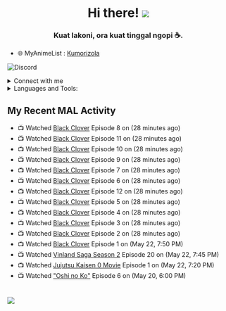 <h1 align="center">Hi there! <img src="https://media.giphy.com/media/hvRJCLFzcasrR4ia7z/giphy.gif" width="25px"> </h1>
<h3 align="center">Kuat lakoni, ora kuat tinggal ngopi ☕.</h3>

- 🌐 MyAnimeList : [Kumorizola](https://myanimelist.net/animelist/Kumorizola)

![Discord](https://discord.c99.nl/widget/theme-3/761213268009943051.png)
<details>
      <summary>Connect with me</summary>
    <p align="left">
        <a href="https://www.facebook.com/kumori.hartley.1" target="blank"><img align="center"
                src="https://raw.githubusercontent.com/rahuldkjain/github-profile-readme-generator/master/src/images/icons/Social/facebook.svg"
                alt="kumori hartley" height="30" width="40" /></a>
        <a href="https://www.instagram.com/kumorizola/" target="blank"><img align="center"
                src="https://raw.githubusercontent.com/rahuldkjain/github-profile-readme-generator/master/src/images/icons/Social/instagram.svg"
                alt="kumorizola" height="30" width="40" /></a>
        <a href="https://discord.com" target="blank"><img align="center"
                src="https://raw.githubusercontent.com/rahuldkjain/github-profile-readme-generator/master/src/images/icons/Social/discord.svg"
                alt="Kumori#5882" height="30" width="40" /></a>
    </p>
</details>

<details>
    <summary align="left">Languages and Tools:</summary>
<p align="left">
      <a href="https://www.w3schools.com/css/" target="_blank">
        <img src="https://raw.githubusercontent.com/devicons/devicon/master/icons/css3/css3-original-wordmark.svg"
            alt="css3" width="40" height="40" /> </a> <a href="https://www.w3.org/html/" target="_blank"> <img
            src="https://raw.githubusercontent.com/devicons/devicon/master/icons/html5/html5-original-wordmark.svg"
            alt="html5" width="40" height="40" /> </a> <a href="https://www.java.com" target="_blank"> <img
            src="https://raw.githubusercontent.com/devicons/devicon/master/icons/java/java-original.svg" alt="java"
            width="40" height="40" /> </a> <a href="https://developer.mozilla.org/en-US/docs/Web/JavaScript"
            target="_blank"> <img
            src="https://raw.githubusercontent.com/devicons/devicon/master/icons/javascript/javascript-original.svg"
            alt="javascript" width="40" height="40" /> </a> <a href="https://nodejs.org" target="_blank"> <img
            src="https://raw.githubusercontent.com/devicons/devicon/master/icons/nodejs/nodejs-original-wordmark.svg"
            alt="nodejs" width="40" height="40" /> </a> <a href="https://www.python.org" target="_blank"> <img
            src="https://raw.githubusercontent.com/devicons/devicon/master/icons/python/python-original.svg"
            alt="python" width="40" height="40" /> </a> <a href="https://www.typescriptlang.org/" target="_blank"> <img
            src="https://raw.githubusercontent.com/devicons/devicon/master/icons/typescript/typescript-original.svg" 
            alt="typescript" width="40" height="40" /> </a> <a href="https://www.photoshop.com/en" target="_blank"> <img
            src="https://upload.wikimedia.org/wikipedia/commons/a/af/Adobe_Photoshop_CC_icon.svg" alt="photoshop" width="40" height="40"/> </a>
            <a href="https://www.adobe.com/products/premiere.html" target="_blank"> <img
            src="https://upload.wikimedia.org/wikipedia/commons/4/40/Adobe_Premiere_Pro_CC_icon.svg" alt="Premiere pro" width="40" height="40"/> </a>
            <a href="https://www.adobe.com/in/products/illustrator.html" target="_blank"> <img 
            src="https://upload.wikimedia.org/wikipedia/commons/f/fb/Adobe_Illustrator_CC_icon.svg" alt="illustrator" width="40" height="40"/> </a>
      
 </details>
 
 <h2> My Recent MAL Activity</h2>
<!-- MAL_ACTIVITY:start -->

- 📺 Watched [Black Clover](https://MyAnimeList.net/anime.php?id=34572) Episode 8 on (28 minutes ago)
- 📺 Watched [Black Clover](https://MyAnimeList.net/anime.php?id=34572) Episode 11 on (28 minutes ago)
- 📺 Watched [Black Clover](https://MyAnimeList.net/anime.php?id=34572) Episode 10 on (28 minutes ago)
- 📺 Watched [Black Clover](https://MyAnimeList.net/anime.php?id=34572) Episode 9 on (28 minutes ago)
- 📺 Watched [Black Clover](https://MyAnimeList.net/anime.php?id=34572) Episode 7 on (28 minutes ago)
- 📺 Watched [Black Clover](https://MyAnimeList.net/anime.php?id=34572) Episode 6 on (28 minutes ago)
- 📺 Watched [Black Clover](https://MyAnimeList.net/anime.php?id=34572) Episode 12 on (28 minutes ago)
- 📺 Watched [Black Clover](https://MyAnimeList.net/anime.php?id=34572) Episode 5 on (28 minutes ago)
- 📺 Watched [Black Clover](https://MyAnimeList.net/anime.php?id=34572) Episode 4 on (28 minutes ago)
- 📺 Watched [Black Clover](https://MyAnimeList.net/anime.php?id=34572) Episode 3 on (28 minutes ago)
- 📺 Watched [Black Clover](https://MyAnimeList.net/anime.php?id=34572) Episode 2 on (28 minutes ago)
- 📺 Watched [Black Clover](https://MyAnimeList.net/anime.php?id=34572) Episode 1 on (May 22, 7:50 PM)
- 📺 Watched [Vinland Saga Season 2](https://MyAnimeList.net/anime.php?id=49387) Episode 20 on (May 22, 7:45 PM)
- 📺 Watched [Jujutsu Kaisen 0 Movie](https://MyAnimeList.net/anime.php?id=48561) Episode 1 on (May 22, 7:20 PM)
- 📺 Watched ["Oshi no Ko"](https://MyAnimeList.net/anime.php?id=52034) Episode 6 on (May 20, 6:00 PM)

<!-- MAL_ACTIVITY:end -->

  
<h2 align="left"> <img src="https://media.discordapp.net/attachments/918405470073520168/919220018355523584/ezgif.com-gif-maker_1.gif">
